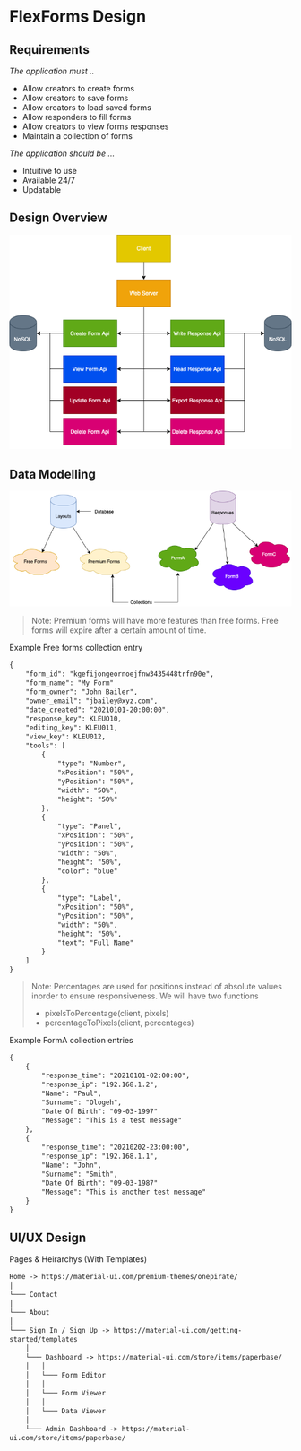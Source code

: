 # FlexForms Design

## Requirements

*The application must ..*
-   Allow creators to create forms
-   Allow creators to save forms
-   Allow creators to load saved forms
-   Allow responders to fill forms
-   Allow creators to view forms responses
-   Maintain a collection of forms

*The application should be ...*
-   Intuitive to use
-   Available 24/7
-   Updatable

## Design Overview
![Overview](./design_images/Design-Overview.png)

## Data Modelling
![Overview](./design_images/Design-DataModel.png)

> Note: Premium forms will have more features than free forms. Free forms will expire after a certain amount of time.

Example Free forms collection entry
```
{
	"form_id": "kgefijongeornoejfnw3435448trfn90e",
	"form_name": "My Form"
	"form_owner": "John Bailer",
	"owner_email": "jbailey@xyz.com",
	"date_created": "20210101-20:00:00",
	"response_key": KLEUO10,
	"editing_key": KLEU011,
	"view_key": KLEU012,
	"tools": [
		{
			"type": "Number",
			"xPosition": "50%",
			"yPosition": "50%",
			"width": "50%",
			"height": "50%"
		},
		{
			"type": "Panel",
			"xPosition": "50%",
			"yPosition": "50%",
			"width": "50%",
			"height": "50%",
			"color": "blue"
		},
		{
			"type": "Label",
			"xPosition": "50%",
			"yPosition": "50%",
			"width": "50%",
			"height": "50%",
			"text": "Full Name"
		}
	]
}
```
> Note: Percentages are used for positions instead of absolute values inorder to ensure responsiveness. 
>	We will have two functions
>	- pixelsToPercentage(client, pixels)
>	- percentageToPixels(client, percentages)

Example FormA collection entries
```
{
	{
		"response_time": "20210101-02:00:00",
		"response_ip": "192.168.1.2",
		"Name": "Paul",
		"Surname": "Ologeh",
		"Date Of Birth": "09-03-1997"
		"Message": "This is a test message"
	},
	{
		"response_time": "20210202-23:00:00",
		"response_ip": "192.168.1.1",
		"Name": "John",
		"Surname": "Smith",
		"Date Of Birth": "09-03-1987"
		"Message": "This is another test message"
	}
}
```

## UI/UX Design
Pages & Heirarchys (With Templates)
```
Home -> https://material-ui.com/premium-themes/onepirate/
│
└─── Contact
│
└─── About
│
└─── Sign In / Sign Up -> https://material-ui.com/getting-started/templates
	│
	└─── Dashboard -> https://material-ui.com/store/items/paperbase/
	│	│
	│	└─── Form Editor
	│	│
	│	└─── Form Viewer
	│	│
	│	└─── Data Viewer
	│
	└─── Admin Dashboard -> https://material-ui.com/store/items/paperbase/
```
